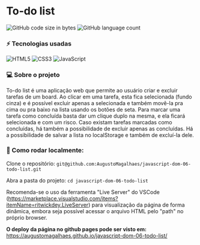 # To-do list

![GitHub code size in bytes](https://img.shields.io/github/languages/code-size/AugustoMagalhaes/javascript-dom-06-todo-list)
![GitHub language count](https://img.shields.io/github/languages/count/AugustoMagalhaes/javascript-dom-06-todo-list)

### :zap: Tecnologias usadas

![HTML5](https://img.shields.io/badge/html5-%23E34F26.svg?style=for-the-badge&logo=html5&logoColor=white) ![CSS3](https://img.shields.io/badge/css3-%231572B6.svg?style=for-the-badge&logo=css3&logoColor=white) ![JavaScript](https://img.shields.io/badge/javascript-%23323330.svg?style=for-the-badge&logo=javascript&logoColor=%23F7DF1E)

### :computer: Sobre o projeto

To-do list é uma aplicação web que permite ao usuário criar e excluir tarefas de um board. Ao clicar em uma tarefa, esta fica selecionada (fundo cinza) e é possível excluir apenas a selecionada e também movê-la pra cima ou pra baixo na lista usando os botões de seta. Para marcar uma tarefa como concluída basta dar um clique duplo na mesma, e ela ficará selecionada e com um risco. Caso existam tarefas marcadas como concluídas, há também a possibilidade de excluir apenas as concluídas. Há a possibilidade de salvar a lista no localStorage e também de excluí-la dele.

### 🚀 Como rodar localmente:

Clone o repositório:
`git@github.com:AugustoMagalhaes/javascript-dom-06-todo-list.git`

Abra a pasta do projeto:
`cd javascript-dom-06-todo-list`

Recomenda-se o uso da ferramenta "Live Server" do VSCode (https://marketplace.visualstudio.com/items?itemName=ritwickdey.LiveServer) para visualização da página de forma dinâmica, embora seja possível acessar o arquivo HTML pelo "path" no próprio browser.

**O deploy da página no github pages pode ser visto em:**
https://augustomagalhaes.github.io/javascript-dom-06-todo-list/
